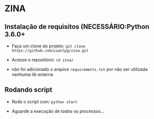 # ZINA


## Instalação de requisitos (NECESSÁRIO:Python 3.6.0+

- Faça um clone do projeto: `git clone https://github.com/Luanlpg/zina.git`

- Acesse o repositório: `cd zina/`

- não foi adicionado o arquivo `requirements.txt` por não ser utilizada nenhuma lib externa

## Rodando script

- Rode o script com: `python start`

- Aguarde a execução de todos os processos...
